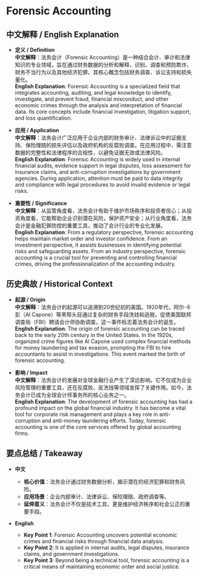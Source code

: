 # Forensic Accounting

## 中文解释 / English Explanation

* **定义 / Definition**  
  **中文解释**：法务会计（Forensic Accounting）是一种结合会计、审计和法律知识的专业领域，旨在通过财务数据的分析和解释，识别、调查和预防欺诈、财务不当行为以及其他经济犯罪。其核心概念包括财务调查、诉讼支持和损失量化。  
  **English Explanation**: Forensic Accounting is a specialized field that integrates accounting, auditing, and legal knowledge to identify, investigate, and prevent fraud, financial misconduct, and other economic crimes through the analysis and interpretation of financial data. Its core concepts include financial investigation, litigation support, and loss quantification.

* **应用 / Application**  
  **中文解释**：法务会计广泛应用于企业内部的财务审计、法律诉讼中的证据支持、保险理赔的损失评估以及政府机构的反腐败调查。在应用过程中，需注意数据的完整性和法律程序的合规性，以避免证据无效或法律风险。  
  **English Explanation**: Forensic Accounting is widely used in internal financial audits, evidence support in legal disputes, loss assessment for insurance claims, and anti-corruption investigations by government agencies. During application, attention must be paid to data integrity and compliance with legal procedures to avoid invalid evidence or legal risks.

* **重要性 / Significance**  
  **中文解释**：从监管角度看，法务会计有助于维护市场秩序和投资者信心；从投资角度看，它能帮助企业识别潜在风险，保护资产安全；从行业角度看，法务会计是金融犯罪防控的重要工具，推动了会计行业的专业化发展。  
  **English Explanation**: From a regulatory perspective, forensic accounting helps maintain market order and investor confidence. From an investment perspective, it assists businesses in identifying potential risks and safeguarding assets. From an industry perspective, forensic accounting is a crucial tool for preventing and controlling financial crimes, driving the professionalization of the accounting industry.

## 历史典故 / Historical Context

* **起源 / Origin**  
  **中文解释**：法务会计的起源可以追溯到20世纪初的美国。1920年代，阿尔·卡彭（Al Capone）等黑帮头目通过复杂的财务手段洗钱和逃税，促使美国联邦调查局（FBI）聘请会计师协助调查。这一事件标志着法务会计的诞生。  
  **English Explanation**: The origin of forensic accounting can be traced back to the early 20th century in the United States. In the 1920s, organized crime figures like Al Capone used complex financial methods for money laundering and tax evasion, prompting the FBI to hire accountants to assist in investigations. This event marked the birth of forensic accounting.

* **影响 / Impact**  
  **中文解释**：法务会计的发展对全球金融行业产生了深远影响。它不仅成为企业风险管理的重要工具，还在反腐败、反洗钱等领域发挥了关键作用。如今，法务会计已成为全球会计师事务所的核心业务之一。  
  **English Explanation**: The development of forensic accounting has had a profound impact on the global financial industry. It has become a vital tool for corporate risk management and plays a key role in anti-corruption and anti-money laundering efforts. Today, forensic accounting is one of the core services offered by global accounting firms.

## 要点总结 / Takeaway

* **中文**  
  - **核心价值**：法务会计通过财务数据分析，揭示潜在的经济犯罪和财务风险。  
  - **应用场景**：企业内部审计、法律诉讼、保险理赔、政府调查等。  
  - **延伸意义**：法务会计不仅是技术工具，更是维护经济秩序和社会公正的重要手段。

* **English**  
  - **Key Point 1**: Forensic Accounting uncovers potential economic crimes and financial risks through financial data analysis.  
  - **Key Point 2**: It is applied in internal audits, legal disputes, insurance claims, and government investigations.  
  - **Key Point 3**: Beyond being a technical tool, forensic accounting is a critical means of maintaining economic order and social justice.